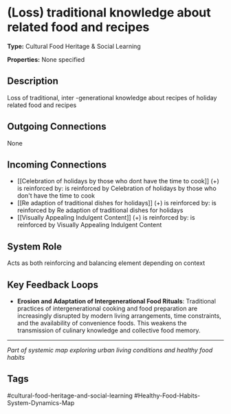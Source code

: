 # (Loss) traditional knowledge about related food and recipes

**Type:** Cultural Food Heritage & Social Learning

**Properties:** None specified

## Description
Loss of traditional, inter -generational knowledge about recipes of holiday related food and recipes

## Outgoing Connections
None

## Incoming Connections
- [[Celebration of holidays by those who dont have the time to cook]] (+) is reinforced by: is reinforced by Celebration of holidays by those who don't have the time to cook
- [[Re adaption of traditional dishes for holidays]] (+) is reinforced by: is reinforced by Re adaption of traditional dishes for holidays
- [[Visually Appealing Indulgent Content]] (+) is reinforced by: is reinforced by Visually Appealing Indulgent Content

## System Role
Acts as both reinforcing and balancing element depending on context

## Key Feedback Loops
- **Erosion and Adaptation of Intergenerational Food Rituals**: Traditional practices of intergenerational cooking and food preparation are increasingly disrupted by modern living arrangements, time constraints, and the availability of convenience foods. This weakens the transmission of culinary knowledge and collective food memory.

---
*Part of systemic map exploring urban living conditions and healthy food habits*

## Tags
#cultural-food-heritage-and-social-learning #Healthy-Food-Habits-System-Dynamics-Map
